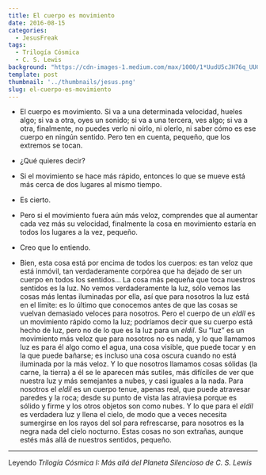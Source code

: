 ```yaml
---
title: El cuerpo es movimiento
date: 2016-08-15
categories:
  - JesusFreak
tags:
  - Trilogía Cósmica
  - C. S. Lewis
background: "https://cdn-images-1.medium.com/max/1000/1*UudU5cJH76q_UUC1Qz01uA.jpeg"
template: post
thumbnail: '../thumbnails/jesus.png'
slug: el-cuerpo-es-movimiento
---
```


- El cuerpo es movimiento. Si va a una determinada velocidad, hueles algo; si va a otra, oyes un sonido; si va a una tercera, ves algo; si va a otra, finalmente, no puedes verlo ni oírlo, ni olerlo, ni saber cómo es ese cuerpo en ningún sentido. Pero ten en cuenta, pequeño, que los extremos se tocan.

- ¿Qué quieres decir?

- Si el movimiento se hace más rápido, entonces lo que se mueve está más cerca de dos lugares al mismo tiempo.

- Es cierto.

- Pero si el movimiento fuera aún más veloz, comprendes que al aumentar cada vez más su velocidad, finalmente la cosa en movimiento estaría en todos los lugares a la vez, pequeño.

- Creo que lo entiendo.

- Bien, esta cosa está por encima de todos los cuerpos: es tan veloz que está inmóvil, tan verdaderamente corpórea que ha dejado de ser un cuerpo en todos los sentidos… La cosa más pequeña que toca nuestros sentidos es la luz. No vemos verdaderamente la luz, sólo vemos las cosas más lentas iluminadas por ella, así que para nosotros la luz está en el límite: es lo último que conocemos antes de que las cosas se vuelvan demasiado veloces para nosotros. Pero el cuerpo de un *eldil* es un movimiento rápido como la luz; podríamos decir que su cuerpo está hecho de luz, pero no de lo que es la luz para un *eldil*. Su “luz” es un movimiento más veloz que para nosotros no es nada, y lo que llamamos luz es para él algo como el agua, una cosa visible, que puede tocar y en la que puede bañarse; es incluso una cosa oscura cuando no está iluminada por la más veloz. Y lo que nosotros llamamos cosas sólidas (la carne, la tierra) a él se le aparecen más sutiles, más difíciles de ver que nuestra luz y más semejantes a nubes, y casi iguales a la nada. Para nosotros el *eldil* es un cuerpo tenue, apenas real, que puede atravesar paredes y la roca; desde su punto de vista las atraviesa porque es sólido y firme y los otros objetos son como nubes. Y lo que para el *eldil* es verdadera luz y llena el cielo, de modo que a veces necesita sumergirse en los rayos del sol para refrescarse, para nosotros es la negra nada del cielo nocturno. Estas cosas no son extrañas, aunque estés más allá de nuestros sentidos, pequeño.

* * *

Leyendo *Trilogía Cósmica I: Más allá del Planeta Silencioso de C. S. Lewis*
